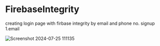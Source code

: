 # FirebaseIntegrity
creating login page with firbase integrity by email and phone no. signup
1.email


![Screenshot 2024-07-25 111135](https://github.com/user-attachments/assets/cd16042a-aeea-43a3-a78d-eac25a4f89a2)
